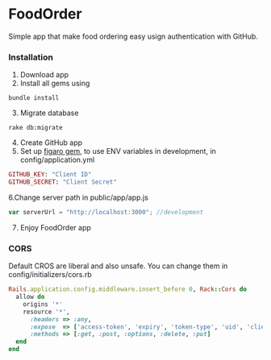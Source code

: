 # FoodOrder
Simple app that make food ordering easy usign authentication with GitHub.

### Installation

1. Download app
2. Install all gems using
```
bundle install
```
3. Migrate database
```
rake db:migrate
```
4. Create GitHub app
5. Set up [figaro gem](https://github.com/laserlemon/figaro), to use ENV variables in development, in config/application.yml
````ruby
GITHUB_KEY: "Client ID"
GITHUB_SECRET: "Client Secret"
````
6.Change server path in public/app/app.js
````javascript
var serverUrl = "http://localhost:3000"; //development
````
7. Enjoy FoodOrder app

### CORS

Default CROS are liberal and also unsafe. You can change them in config/initializers/cors.rb

````ruby
Rails.application.config.middleware.insert_before 0, Rack::Cors do
  allow do
    origins '*'
    resource '*',
      :headers => :any,
      :expose  => ['access-token', 'expiry', 'token-type', 'uid', 'client'],
      :methods => [:get, :post, :options, :delete, :put]
  end
end
````
